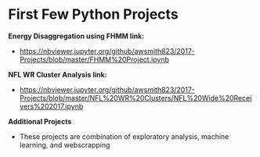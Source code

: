 # First Few Python Projects

**Energy Disaggregation using FHMM link:**
* https://nbviewer.jupyter.org/github/awsmith823/2017-Projects/blob/master/FHMM%20Project.ipynb

**NFL WR Cluster Analysis link:**
* https://nbviewer.jupyter.org/github/awsmith823/2017-Projects/blob/master/NFL%20WR%20Clusters/NFL%20Wide%20Receivers%202017.ipynb

**Additional Projects**
* These projects are combination of exploratory analysis, machine learning, and webscrapping
